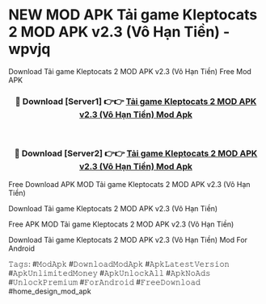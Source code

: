 # NEW MOD APK Tải game Kleptocats 2 MOD APK v2.3 (Vô Hạn Tiền) - wpvjq
Download Tải game Kleptocats 2 MOD APK v2.3 (Vô Hạn Tiền) Free Mod APK

<div align="center">
<h3>🔴 Download [Server1] 👉👉 <a href="https://apk-comot.site?title=Tải_game_Kleptocats_2_MOD_APK_v2.3_(Vô_Hạn_Tiền)">Tải game Kleptocats 2 MOD APK v2.3 (Vô Hạn Tiền) Mod Apk</a></h3><br>

<h3>🔴 Download [Server2] 👉👉 <a href="https://apk-comot.site?title=Tải_game_Kleptocats_2_MOD_APK_v2.3_(Vô_Hạn_Tiền)">Tải game Kleptocats 2 MOD APK v2.3 (Vô Hạn Tiền) Mod Apk</a></h3>
</div>


Free Download APK MOD Tải game Kleptocats 2 MOD APK v2.3 (Vô Hạn Tiền)

Download Tải game Kleptocats 2 MOD APK v2.3 (Vô Hạn Tiền) 

Free APK MOD Tải game Kleptocats 2 MOD APK v2.3 (Vô Hạn Tiền) 

Download Tải game Kleptocats 2 MOD APK v2.3 (Vô Hạn Tiền) Mod For Android

𝚃𝚊𝚐𝚜: #𝙼𝚘𝚍𝙰𝚙𝚔 #𝙳𝚘𝚠𝚗𝚕𝚘𝚊𝚍𝙼𝚘𝚍𝙰𝚙𝚔 #𝙰𝚙𝚔𝙻𝚊𝚝𝚎𝚜𝚝𝚅𝚎𝚛𝚜𝚒𝚘𝚗 #𝙰𝚙𝚔𝚄𝚗𝚕𝚒𝚖𝚒𝚝𝚎𝚍𝙼𝚘𝚗𝚎𝚢 #𝙰𝚙𝚔𝚄𝚗𝚕𝚘𝚌𝚔𝙰𝚕𝚕 #𝙰𝚙𝚔𝙽𝚘𝙰𝚍𝚜 #𝚄𝚗𝚕𝚘𝚌𝚔𝙿𝚛𝚎𝚖𝚒𝚞𝚖 #𝙵𝚘𝚛𝙰𝚗𝚍𝚛𝚘𝚒𝚍 #𝙵𝚛𝚎𝚎𝙳𝚘𝚠𝚗𝚕𝚘𝚊𝚍 #home_design_mod_apk